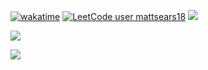 
[![wakatime](https://wakatime.com/badge/user/ddad2840-c8ce-4174-b584-e390bdb7f01d.svg)](https://wakatime.com/@mattsears18)
[![LeetCode user mattsears18](https://img.shields.io/badge/dynamic/json?style=flat&color=%23ffa116&label=Solved&query=solved&url=https%3A%2F%2Fleetcode-badge.vercel.app%2Fapi%2Fusers%2Fmattsears18&logo=leetcode&logoColor=yellow)](https://leetcode.com/mattsears18/)
![](https://komarev.com/ghpvc/?username=mattsears18&color=green)


[![](https://github-readme-stats.vercel.app/api?username=mattsears18&count_private=true&show_icons=true)](https://wakatime.com/@mattsears18)


[![](https://github-readme-stats.vercel.app/api/wakatime?username=mattsears18&layout=compact&langs_count=20&custom_title=Top%20Languages)](https://wakatime.com/@mattsears18)


